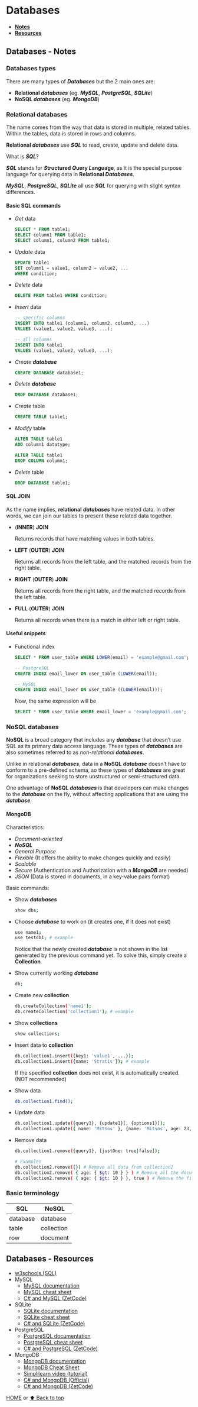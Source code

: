 # Databases

- [**Notes**](#databases---notes)
- [**Resources**](#databases---resources)

## Databases - Notes

### Databases types

There are many types of ***Databases*** but the 2 main ones are:

- **Relational *databases*** (eg. ***MySQL***, ***PostgreSQL***, ***SQLite***)
- **NoSQL *databases*** (eg. ***MongoDB***)

### Relational databases

The name comes from the way that data is stored in multiple, related tables. Within the tables, data is stored in rows and columns.

**Relational *databases*** use ***SQL*** to read, create, update and delete data.

What is ***SQL***?

***SQL*** stands for ***S*tructured *Q*uery *L*anguage**, as it is the special purpose language for querying data in **Relational *Databases***.

***MySQL***, ***PostgreSQL***, ***SQLite*** all use ***SQL*** for querying with slight syntax differences.

#### Basic SQL commands

- *Get* data

  ```sql
  SELECT * FROM table1;
  SELECT column1 FROM table1;
  SELECT column1, column2 FROM table1;
  ```

- *Update* data

  ```sql
  UPDATE table1
  SET column1 = value1, column2 = value2, ...
  WHERE condition;
  ```

- *Delete* data

  ```sql
  DELETE FROM table1 WHERE condition;
  ```

- *Insert* data

  ```sql
  -- specific columns
  INSERT INTO table1 (column1, column2, column3, ...)
  VALUES (value1, value2, value3, ...);

  -- all columns
  INSERT INTO table1
  VALUES (value1, value2, value3, ...);
  ```

- *Create **database***

  ```sql
  CREATE DATABASE database1;
  ```

- *Delete **database***

  ```sql
  DROP DATABASE database1;
  ```

- *Create* table

  ```sql
  CREATE TABLE table1;
  ```

- *Modify* table

  ```sql
  ALTER TABLE table1
  ADD column1 datatype;

  ALTER TABLE table1
  DROP COLUMN column1;
  ```

- *Delete* table

  ```sql
  DROP DATABASE table1;
  ```

#### SQL JOIN

As the name implies, **relational** ***databases*** have related data. In other words, we can join our tables to present these related data together.

- (**INNER**) **JOIN**

  Returns records that have matching values in both tables.
- **LEFT** (**OUTER**) **JOIN**

  Returns all records from the left table, and the matched records from the right table.
- **RIGHT** (**OUTER**) **JOIN**

  Returns all records from the right table, and the matched records from the left table.
- **FULL** (**OUTER**) **JOIN**

  Returns all records when there is a match in either left or right table.

#### Useful snippets

- Functional index

  ```sql
  SELECT * FROM user_table WHERE LOWER(email) = 'example@gmail.com';

  -- PostgreSQL
  CREATE INDEX email_lower ON user_table (LOWER(email));

  -- MySQL
  CREATE INDEX email_lower ON user_table ((LOWER(email)));
  ```

  Now, the same expression will be

  ```sql
  SELECT * FROM user_table WHERE email_lower = 'example@gmail.com';
  ```

### NoSQL databases

**NoSQL** is a broad category that includes any ***database*** that doesn’t use SQL as its primary data access language. These types of ***databases*** are also sometimes referred to as *non-relational **databases***.

Unlike in relational ***databases***, data in a **NoSQL** ***database*** doesn’t have to conform to a pre-defined schema, so these types of ***databases*** are great for organizations seeking to store unstructured or semi-structured data.

One advantage of **NoSQL *databases*** is that developers can make changes to the ***database*** on the fly, without affecting applications that are using the ***database***.

#### MongoDB

Characteristics:

- *Document-oriented*
- ***NoSQL***
- *General Purpose*
- *Flexible* (It offers the ability to make changes quickly and easily)
- *Scalable*
- *Secure* (Authentication and Authorization with a ***MongoDB*** are needed)
- *JSON* (Data is stored in documents, in a key-value pairs format)

Basic commands:

- Show ***databases***

  ```bash
  show dbs;
  ```

- Choose ***database*** to work on (it creates one, if it does not exist)

  ```bash
  use name1;
  use testdb1; # example
  ```

  Notice that the newly created ***database*** is not shown in the list generated by the previous command yet. To solve this, simply create a **Collection**.
- Show currently working ***database***

  ```bash
  db;
  ```

- Create new **collection**

  ```bash
  db.createCollection('name1');
  db.createCollection('collection1'); # example
  ```

- Show **collections**

  ```bash
  show collections;
  ```

- Insert data to **collection**

  ```bash
  db.collection1.insert({key1: 'value1', ...});
  db.collection1.insert({name: 'Stratis'}); # example
  ```

  If the specified **collection** does not exist, it is automatically created. (NOT recommended)
- Show data

  ```bash
  db.collection1.find();
  ```

- Update data

  ```bash
  db.collection1.update({query1}, {update1}[, {options1}]);
  db.collection1.update({ name: 'Mitsos' }, {name: 'Mitsos', age: 23, height: 1.50}); # Where name = 'Mitsos', set age to 23 and height to 1.50
  ```

- Remove data

  ```bash
  db.collection1.remove({query1}, [justOne: true|false]);

  # Examples
  db.collection2.remove({}) # Remove all data from collection2
  db.collection2.remove( { age: { $gt: 10 } } ) # Remove all the documents from collection2 where age is greater than 10
  db.collection2.remove( { age: { $gt: 10 } }, true ) # Remove the first document from collection2 where age is greater than 10
  ```

### Basic terminology

| SQL | NoSQL |
| ----- | ----- |
| database | database |
| table | collection |
| row | document |

## Databases - Resources

- [w3schools (SQL)](https://www.w3schools.com/sql/default.asp)
- MySQL
  - [MySQL documentation](https://dev.mysql.com/doc/)
  - [MySQL cheat sheet](http://g2pc1.bu.edu/~qzpeng/manual/MySQL%20Commands.htm)
  - [C# and MySQL (ZetCode)](https://zetcode.com/csharp/mysql/)
- SQLite
  - [SQLite documentation](https://www.sqlite.org/docs.html)
  - [SQLite cheat sheet](https://www.sqlitetutorial.net/sqlite-cheat-sheet/)
  - [C# and SQLite (ZetCode)](https://zetcode.com/csharp/sqlite/)
- PostgreSQL
  - [PostgreSQL documentation](https://www.postgresql.org/docs/)
  - [PostgreSQL cheat sheet](https://postgrescheatsheet.com)
  - [C# and PostgreSQL (ZetCode)](https://zetcode.com/csharp/postgresql/)
- MongoDB
  - [MongoDB documentation](https://docs.mongodb.com)
  - [MongoDB Cheat Sheet](https://www.mongodb.com/developer/quickstart/cheat-sheet/)
  - [Simplilearn video (tutorial)](https://youtu.be/lBBtq3Oawqw)
  - [C# and MongoDB (Official)](https://www.mongodb.com/blog/post/quick-start-c-sharp-and-mongodb-starting-and-setup)
  - [C# and MongoDB (ZetCode)](https://zetcode.com/csharp/mongodb/)

[HOME](https://github.com/Stratis-Dermanoutsos/Full-Stack-Notes#full-stack-notes) or [⬆ Back to top](#databases)
